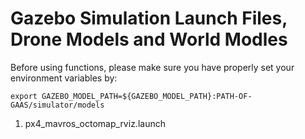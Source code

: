 # Gazebo Simulation Launch Files, Drone Models and World Modles

Before using functions, please make sure you have properly set your environment variables by:

    export GAZEBO_MODEL_PATH=${GAZEBO_MODEL_PATH}:PATH-OF-GAAS/simulator/models

1. px4_mavros_octomap_rviz.launch

